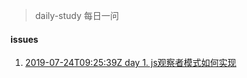
> daily-study 每日一问
#### issues
        
 1. [2019-07-24T09:25:39Z day 1. js观察者模式如何实现](https://api.github.com/repos/zlx362211854/daily-study/issues/1)
